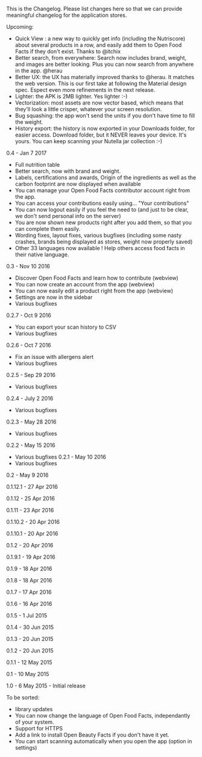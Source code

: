 This is the Changelog. Please list changes here so that we can provide meaningful changelog for the application stores.

Upcoming:

- Quick View : a new way to quickly get info (including the Nutriscore) about several products in a row, and easily add them to Open Food Facts if they don't exist. Thanks to @itchix
- Better search, from everywhere: Search now includes brand, weight, and images are better looking. Plus you can now search from anywhere in the app. @herau
- Better UX: the UX has materially improved thanks to @herau. It matches the web version. This is our first take at following the Material design spec. Espect even more refinements in the next release.
- Lighter: the APK is 2MB lighter. Yes lighter :-)
- Vectorization: most assets are now vector based, which means that they'll look a little crisper, whatever your screen resolution.
- Bug squashing: the app won't send the units if you don't have time to fill the weight.
- History export: the history is now exported in your Downloads folder, for easier access. Download folder, but it NEVER leaves your device. It's yours. You can keep scanning your Nutella jar collection :-)

0.4 - Jan 7 2017

- Full nutrition table
- Better search, now with brand and weight.
- Labels, certifications and awards, Origin of the ingredients as well as the carbon footprint are now displayed when available
- You can manage your Open Food Facts contributor account right from the app.
- You can access your contributions easily using… "Your contributions"
- You can now logout easily if you feel the need to (and just to be clear, we don't send personal info on the server)
- You are now shown new products right after you add them, so that you can complete them easily.
- Wording fixes, layout fixes, various bugfixes (including some nasty crashes, brands being displayed as stores, weight now properly saved)
- Other 33 languages now available ! Help others access food facts in their native language.

0.3 - Nov 10 2016

- Discover Open Food Facts and learn how to contribute (webview)
- You can now create an account from the app (webview)
- You can now easily edit a product right from the app (webview)
- Settings are now in the sidebar
- Various bugfixes

0.2.7 - Oct 9 2016

- You can export your scan history to CSV
- Various bugfixes

0.2.6 - Oct 7 2016

- Fix an issue with allergens alert
- Various bugfixes

0.2.5 - Sep 29 2016
- Various bugfixes

0.2.4 - July 2 2016
- Various bugfixes

0.2.3 - May 28 2016
- Various bugfixes

0.2.2 - May 15 2016
- Various bugfixes
0.2.1 - May 10 2016
- Various bugfixes

0.2 - May 9 2016

0.1.12.1 - 27 Apr 2016

0.1.12 - 25 Apr 2016

0.1.11 - 23 Apr 2016

0.1.10.2 - 20 Apr 2016

0.1.10.1 - 20 Apr 2016

0.1.2 - 20 Apr 2016

0.1.9.1 - 19 Apr 2016

0.1.9 - 18 Apr 2016

0.1.8 - 18 Apr 2016

0.1.7 - 17 Apr 2016

0.1.6 - 16 Apr 2016

0.1.5 - 1 Jul 2015

0.1.4 - 30 Jun 2015

0.1.3 - 20 Jun 2015

0.1.2 - 20 Jun 2015

0.1.1 - 12 May 2015

0.1 - 10 May 2015

1.0 - 6 May 2015 - Initial release

To be sorted:
- library updates
- You can now change the language of Open Food Facts, independantly of your system.
- Support for HTTPS
- Add a link to install Open Beauty Facts if you don't have it yet.
- You can start scanning automatically when you open the app (option in settings)
